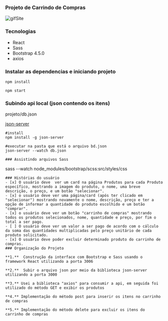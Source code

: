 

### Projeto de Carrindo de Compras

![gifSite](https://user-images.githubusercontent.com/47642347/83709055-bae9bf00-a5eb-11ea-9b6e-8e950b69e5c5.gif)


### Tecnologias

* React
* Sass
* Bootstrap 4.5.0
* axios

### Instalar as dependencias e iniciando projeto
```
npm install

npm start
```

### Subindo api local (json contendo os itens)

projeto/db.json

[json-server](https://github.com/typicode/json-server)
```
#install
npm install -g json-server

#executar na pasta que está o arquivo bd.json
json-server --watch db.json

### Assistindo arquivos Sass
```
sass --watch node_modules/bootstrap/scss:src/styles/css
```
### Histórias do usuário
- [x] O usuário deve  ver um card na página Produtos para cada Produto específico, mostrando a imagem do produto, o nome, uma breve descrição, o preço, e um botão "selecionar".
- [x] o usuário deve ver uma página/card (após ter clicado em "selecionar") mostrando novamente o nome, descrição, preço e ter a opção de informar a quantidade do produto escolhido e um botão "comprar".
- [x] o usuário deve ver um botão "carrinho de compras" mostrando todos os produtos selecionados, nome, quantidade e preço, por fim o total a ser pago.
- [ ] O usuário deve ver um valor a ser pago de acordo com o cálculo da soma das quantidades multiplicadas pelo preço unitário de cada produto solicitado.
- [x] O usuário deve poder excluir determinado produto do carrinho de compras.
### Organização do Projeto

**1.**  Construção da interface com Bootstrap e Sass usando o framework React utilizando a porta 3006

**2.**  Subir o arquivo json por meio da biblioteca json-server  utilizando a porta 3000

**3.** Usei a biblioteca "axios" para consumir a api, em seguida foi utilizado do método GET e exibir os produtos

**4.** Implementação do método post para inserir os itens no carrinho de compras

**5.** Implementação do método delete para excluir os itens do carrinho de compras
